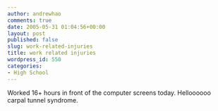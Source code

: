```yaml
---
author: andrewhao
comments: true
date: 2005-05-31 01:04:56+00:00
layout: post
published: false
slug: work-related-injuries
title: work related injuries
wordpress_id: 550
categories:
- High School
---
```


Worked 16+ hours in front of the computer screens today. Helloooooo carpal tunnel syndrome.
